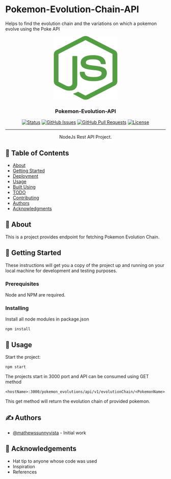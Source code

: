 # Pokemon-Evolution-Chain-API
Helps to find the evolution chain and the variations on which a pokemon evolve using the Poke API

<p align="center">
  <a href="" rel="noopener">
 <img width=200px height=200px src="/nodejs.png" alt="Project logo"></a>
</p>

<h3 align="center">Pokemon-Evolution-API</h3>

<div align="center">

[![Status](https://img.shields.io/badge/status-active-success.svg)]()
[![GitHub Issues](https://img.shields.io/badge/pull%20request-0%20open-green)](https://github.com/mathewssunnyvista/pokemon_evolutions/issues)
[![GitHub Pull Requests](https://img.shields.io/badge/issue-0%20open-green)](https://github.com/mathewssunnyvista/pokemon_evolutions/pulls)
[![License](https://img.shields.io/badge/license-MIT-blue.svg)](/LICENSE)

</div>

---
<p align="center"> NodeJs Rest API Project.
    <br> 
</p>

## 📝 Table of Contents

- [About](#about)
- [Getting Started](#getting_started)
- [Deployment](#deployment)
- [Usage](#usage)
- [Built Using](#built_using)
- [TODO](../TODO.md)
- [Contributing](../CONTRIBUTING.md)
- [Authors](#authors)
- [Acknowledgments](#acknowledgement)

## 🧐 About <a name = "about"></a>

This is a project provides endpoint for fetching Pokemon Evolution Chain. 

## 🏁 Getting Started <a name = "getting_started"></a>

These instructions will get you a copy of the project up and running on your local machine for development and testing purposes.

### Prerequisites

Node and NPM are required.

### Installing

Install all node modules in package.json

```
npm install
```

<!-- 
## 🔧 Running the tests <a name = "tests"></a>

Explain how to run the automated tests for this system.

### Break down into end to end tests

Explain what these tests test and why

```
Give an example
```

### And coding style tests

Explain what these tests test and why

```
Give an example
``` -->

## 🎈 Usage <a name="usage"></a>

Start the project: 

```
npm start
```

The projects start in 3000 port and API can be consumed using GET method

```
<hostName>:3000/pokemon_evolutions/api/v1/evolutionChain/<PokemonName>
```

This get method will return the evolution chain of provided pokemon.


## ✍️ Authors <a name = "authors"></a>

- [@mathewssunnyvista](https://github.com/mathewssunnyvista) - Initial work


## 🎉 Acknowledgements <a name = "acknowledgement"></a>

- Hat tip to anyone whose code was used
- Inspiration
- References

